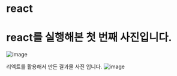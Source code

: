 # react

# react를 실행해본 첫 번째 사진입니다.

![image](https://github.com/do04200611/react/assets/74278578/fdd06fe1-5253-4af3-9b17-01b36f11ff11)

리엑트를 활용해서 만든 결과물 사진 입니다.
![image](https://github.com/do04200611/react/assets/74278578/d7584079-6c45-42e1-9752-3b016a335a2f)


